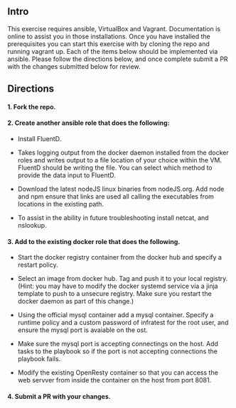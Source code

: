 ## Intro

This exercise requires ansible, VirtualBox and Vagrant.  Documentation is online to assist you in those installations.    Once you have installed the prerequisites you can start this exercise with by cloning the repo and running vagrant up.  Each of the items below should be implemented via ansible.  Please follow the directions below, and once complete submit a PR with the changes submitted below for review.

## Directions
#### 1. Fork the repo.

#### 2.    Create another ansible role that does the following:

  - Install FluentD.
  
  - Takes logging output from the docker daemon installed from the docker roles and writes output to a file location of your choice within the VM.  FluentD should be writing the file.  You can select which method to provide the data input to FluentD.
  
  - Download the latest nodeJS linux binaries from nodeJS.org.  Add node and npm ensure that links are used all calling the executables from locations in the existing path.
  
  - To assist in the ability in future troubleshooting install netcat, and nslookup.
  
#### 3.    Add to the existing docker role that does the following.

  - Start the docker registry container from the docker hub and specify a restart policy.
  
  - Select an image from docker hub.  Tag and push it to your local registry.  (Hint: you may have to modify the docker systemd service via a jinja template to push to a unsecure registry.  Make sure you restart the docker daemon as part of this change.)
  
  - Using the official mysql container add a mysql container.  Specify a runtime policy and a custom password of infratest for the root user, and ensure the mysql port is avaiable on the ost.
  
  - Make sure the mysql port is accepting connectings on the host.  Add tasks to the playbook so if the port is not accepting connections the playbook fails.
  
  - Modify the existing OpenResty container so that you can access the web servver from inside the container on the host from port 8081.
  
#### 4.    Submit a PR with your changes.
  